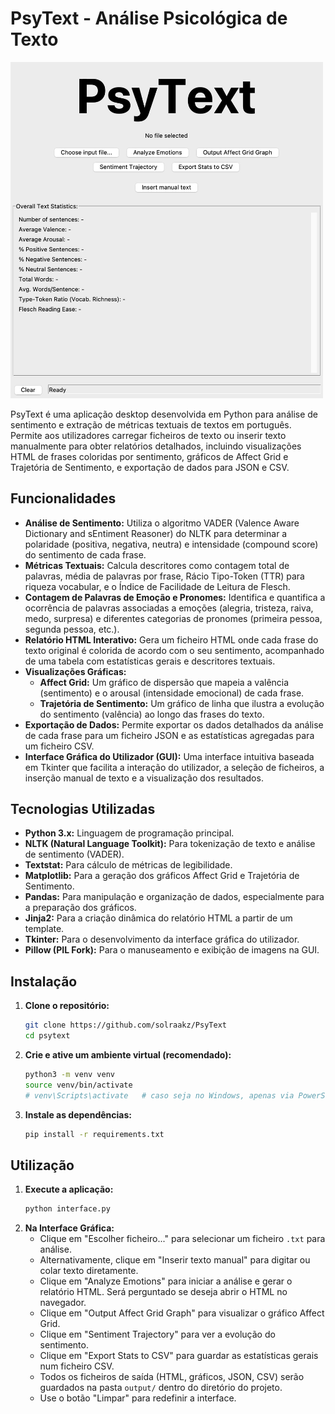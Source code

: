 # PsyText - Análise Psicológica de Texto

<img src="main_window.jpg" alt="PsyText Logo/Screenshot" width="500"/>

PsyText é uma aplicação desktop desenvolvida em Python para análise de sentimento e extração de métricas textuais de textos em português. Permite aos utilizadores carregar ficheiros de texto ou inserir texto manualmente para obter relatórios detalhados, incluindo visualizações HTML de frases coloridas por sentimento, gráficos de Affect Grid e Trajetória de Sentimento, e exportação de dados para JSON e CSV.

## Funcionalidades

-   **Análise de Sentimento:** Utiliza o algoritmo VADER (Valence Aware Dictionary and sEntiment Reasoner) do NLTK para determinar a polaridade (positiva, negativa, neutra) e intensidade (compound score) do sentimento de cada frase.
-   **Métricas Textuais:** Calcula descritores como contagem total de palavras, média de palavras por frase, Rácio Tipo-Token (TTR) para riqueza vocabular, e o Índice de Facilidade de Leitura de Flesch.
-   **Contagem de Palavras de Emoção e Pronomes:** Identifica e quantifica a ocorrência de palavras associadas a emoções (alegria, tristeza, raiva, medo, surpresa) e diferentes categorias de pronomes (primeira pessoa, segunda pessoa, etc.).
-   **Relatório HTML Interativo:** Gera um ficheiro HTML onde cada frase do texto original é colorida de acordo com o seu sentimento, acompanhado de uma tabela com estatísticas gerais e descritores textuais.
-   **Visualizações Gráficas:**
    -   **Affect Grid:** Um gráfico de dispersão que mapeia a valência (sentimento) e o arousal (intensidade emocional) de cada frase.
    -   **Trajetória de Sentimento:** Um gráfico de linha que ilustra a evolução do sentimento (valência) ao longo das frases do texto.
-   **Exportação de Dados:** Permite exportar os dados detalhados da análise de cada frase para um ficheiro JSON e as estatísticas agregadas para um ficheiro CSV.
-   **Interface Gráfica do Utilizador (GUI):** Uma interface intuitiva baseada em Tkinter que facilita a interação do utilizador, a seleção de ficheiros, a inserção manual de texto e a visualização dos resultados.

## Tecnologias Utilizadas

-   **Python 3.x:** Linguagem de programação principal.
-   **NLTK (Natural Language Toolkit):** Para tokenização de texto e análise de sentimento (VADER).
-   **Textstat:** Para cálculo de métricas de legibilidade.
-   **Matplotlib:** Para a geração dos gráficos Affect Grid e Trajetória de Sentimento.
-   **Pandas:** Para manipulação e organização de dados, especialmente para a preparação dos gráficos.
-   **Jinja2:** Para a criação dinâmica do relatório HTML a partir de um template.
-   **Tkinter:** Para o desenvolvimento da interface gráfica do utilizador.
-   **Pillow (PIL Fork):** Para o manuseamento e exibição de imagens na GUI.

## Instalação

1.  **Clone o repositório:**
    ```bash
    git clone https://github.com/solraakz/PsyText
    cd psytext
    ```
2.  **Crie e ative um ambiente virtual (recomendado):**
    ```bash
    python3 -m venv venv
    source venv/bin/activate
    # venv\Scripts\activate   # caso seja no Windows, apenas via PowerShell
    ```
3.  **Instale as dependências:**
    ```bash
    pip install -r requirements.txt
    ```

## Utilização

1.  **Execute a aplicação:**
    ```bash
    python interface.py
    ```
2.  **Na Interface Gráfica:**
    *   Clique em "Escolher ficheiro..." para selecionar um ficheiro `.txt` para análise.
    *   Alternativamente, clique em "Inserir texto manual" para digitar ou colar texto diretamente.
    *   Clique em "Analyze Emotions" para iniciar a análise e gerar o relatório HTML. Será perguntado se deseja abrir o HTML no navegador.
    *   Clique em "Output Affect Grid Graph" para visualizar o gráfico Affect Grid.
    *   Clique em "Sentiment Trajectory" para ver a evolução do sentimento.
    *   Clique em "Export Stats to CSV" para guardar as estatísticas gerais num ficheiro CSV.
    *   Todos os ficheiros de saída (HTML, gráficos, JSON, CSV) serão guardados na pasta `output/` dentro do diretório do projeto.
    *   Use o botão "Limpar" para redefinir a interface.